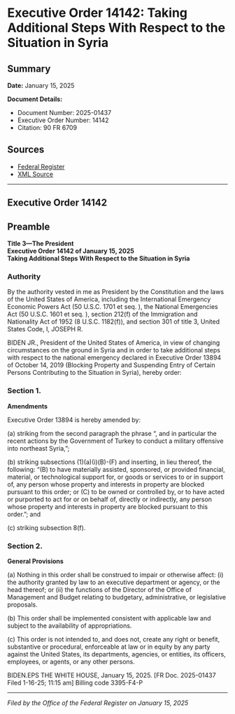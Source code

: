 # Executive Order 14142: Taking Additional Steps With Respect to the Situation in Syria

## Summary

**Date:** January 15, 2025

**Document Details:**
- Document Number: 2025-01437
- Executive Order Number: 14142
- Citation: 90 FR 6709

## Sources
- [Federal Register](https://www.federalregister.gov/documents/2025/01/17/2025-01437/taking-additional-steps-with-respect-to-the-situation-in-syria)
- [XML Source](https://www.federalregister.gov/documents/full_text/xml/2025/01/17/2025-01437.xml)

---

## Executive Order 14142

## Preamble

**Title 3—The President**  
**Executive Order 14142 of January 15, 2025**  
**Taking Additional Steps With Respect to the Situation in Syria**

### Authority

By the authority vested in me as President by the Constitution and the laws of the United States of America, including the International Emergency Economic Powers Act (50 U.S.C. 1701 
et seq.
), the National Emergencies Act (50 U.S.C. 1601 
et seq.
), section 212(f) of the Immigration and Nationality Act of 1952 (8 U.S.C. 1182(f)), and section 301 of title 3, United States Code,
I, JOSEPH R.

BIDEN JR., President of the United States of America, in view of changing circumstances on the ground in Syria and in order to take additional steps with respect to the national emergency declared in Executive Order 13894 of October 14, 2019 (Blocking Property and Suspending Entry of Certain Persons Contributing to the Situation in Syria), hereby order:
### Section 1.

**Amendments**

Executive Order 13894 is hereby amended by:

(a) striking from the second paragraph the phrase “, and in particular the recent actions by the Government of Turkey to conduct a military offensive into northeast Syria,”;

(b) striking subsections (1)(a)(i)(B)-(F) and inserting, in lieu thereof, the following:
“(B) to have materially assisted, sponsored, or provided financial, material, or technological support for, or goods or services to or in support of, any person whose property and interests in property are blocked pursuant to this order; or
(C) to be owned or controlled by, or to have acted or purported to act for or on behalf of, directly or indirectly, any person whose property and interests in property are blocked pursuant to this order.”; and

(c) striking subsection 8(f).
### Section 2.

**General Provisions**

(a) Nothing in this order shall be construed to impair or otherwise affect:
    (i) the authority granted by law to an executive department or agency, or the head thereof; or
    (ii) the functions of the Director of the Office of Management and Budget relating to budgetary, administrative, or legislative proposals.

(b) This order shall be implemented consistent with applicable law and subject to the availability of appropriations.

(c) This order is not intended to, and does not, create any right or benefit, substantive or procedural, enforceable at law or in equity by any party against the United States, its departments, agencies, or entities, its officers, employees, or agents, or any other persons.

BIDEN.EPS
THE WHITE HOUSE,
January 15, 2025.
[FR Doc. 2025-01437 
Filed 1-16-25; 11:15 am]
Billing code 3395-F4-P

---

*Filed by the Office of the Federal Register on January 15, 2025*
